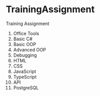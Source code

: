 # TrainingAssignment
Training Assignment
1. Office Tools
2. Basic C#
3. Basic OOP
4. Advanced OOP
5. Debugging
6. HTML
7. CSS
8. JavaScript
9. TypeScript
10. API
11. PostgreSQL
